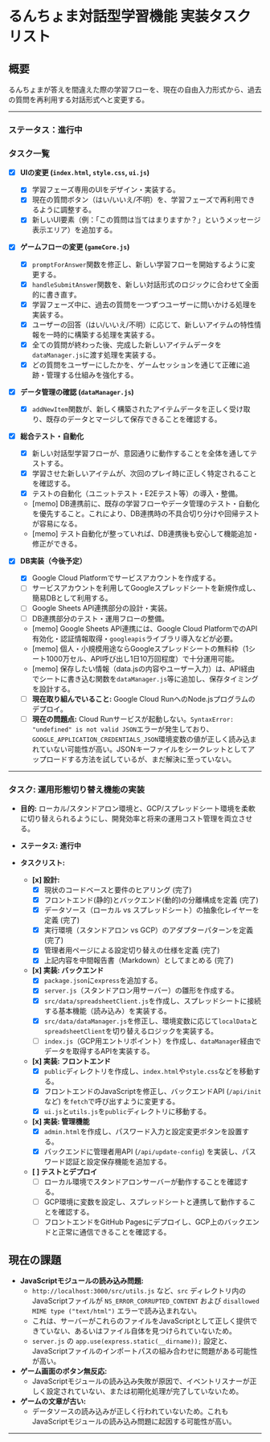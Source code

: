# るんちょま対話型学習機能 実装タスクリスト

## 概要
るんちょまが答えを間違えた際の学習フローを、現在の自由入力形式から、過去の質問を再利用する対話形式へと変更する。

---

### ステータス：進行中

### タスク一覧

- [x] **UIの変更 (`index.html`, `style.css`, `ui.js`)**
    - [x] 学習フェーズ専用のUIをデザイン・実装する。
    - [x] 現在の質問ボタン（はい/いいえ/不明）を、学習フェーズで再利用できるように調整する。
    - [x] 新しいUI要素（例：「この質問は当てはまりますか？」というメッセージ表示エリア）を追加する。

- [x] **ゲームフローの変更 (`gameCore.js`)**
    - [x] `promptForAnswer`関数を修正し、新しい学習フローを開始するように変更する。
    - [x] `handleSubmitAnswer`関数を、新しい対話形式のロジックに合わせて全面的に書き直す。
    - [x] 学習フェーズ中に、過去の質問を一つずつユーザーに問いかける処理を実装する。
    - [x] ユーザーの回答（はい/いいえ/不明）に応じて、新しいアイテムの特性情報を一時的に構築する処理を実装する。
    - [x] 全ての質問が終わった後、完成した新しいアイテムデータを`dataManager.js`に渡す処理を実装する。
    - [x] どの質問をユーザーにしたかを、ゲームセッションを通じて正確に追跡・管理する仕組みを強化する。

- [x] **データ管理の確認 (`dataManager.js`)**
    - [x] `addNewItem`関数が、新しく構築されたアイテムデータを正しく受け取り、既存のデータとマージして保存できることを確認する。

- [x] **総合テスト・自動化**
    - [x] 新しい対話型学習フローが、意図通りに動作することを全体を通してテストする。
    - [x] 学習させた新しいアイテムが、次回のプレイ時に正しく特定されることを確認する。
    - [x] テストの自動化（ユニットテスト・E2Eテスト等）の導入・整備。
    - [memo] DB連携前に、既存の学習フローやデータ管理のテスト・自動化を優先すること。これにより、DB連携時の不具合切り分けや回帰テストが容易になる。
    - [memo] テスト自動化が整っていれば、DB連携後も安心して機能追加・修正ができる。

- [x] **DB実装（今後予定）**
    - [x] Google Cloud Platformでサービスアカウントを作成する。
    - [ ] サービスアカウントを利用してGoogleスプレッドシートを新規作成し、簡易DBとして利用する。
    - [ ] Google Sheets API連携部分の設計・実装。
    - [ ] DB連携部分のテスト・運用フローの整備。
    - [memo] Google Sheets API連携には、Google Cloud PlatformでのAPI有効化・認証情報取得・`googleapis`ライブラリ導入などが必要。
    - [memo] 個人・小規模用途ならGoogleスプレッドシートの無料枠（1シート1000万セル、API呼び出し1日10万回程度）で十分運用可能。
    - [memo] 保存したい情報（data.jsの内容やユーザー入力）は、API経由でシートに書き込む関数を`dataManager.js`等に追加し、保存タイミングを設計する。
    - [ ] **現在取り組んでいること:** Google Cloud RunへのNode.jsプログラムのデプロイ。
    - [ ] **現在の問題点:** Cloud Runサービスが起動しない。`SyntaxError: "undefined" is not valid JSON`エラーが発生しており、`GOOGLE_APPLICATION_CREDENTIALS_JSON`環境変数の値が正しく読み込まれていない可能性が高い。JSONキーファイルをシークレットとしてアップロードする方法を試しているが、まだ解決に至っていない。

---
### タスク: 運用形態切り替え機能の実装

*   **目的:** ローカル/スタンドアロン環境と、GCP/スプレッドシート環境を柔軟に切り替えられるようにし、開発効率と将来の運用コスト管理を両立させる。
*   **ステータス:** **進行中**

*   **タスクリスト:**
    *   **[x] 設計:**
        *   [x] 現状のコードベースと要件のヒアリング (完了)
        *   [x] フロントエンド(静的)とバックエンド(動的)の分離構成を定義 (完了)
        *   [x] データソース（ローカル vs スプレッドシート）の抽象化レイヤーを定義 (完了)
        *   [x] 実行環境（スタンドアロン vs GCP）のアダプターパターンを定義 (完了)
        *   [x] 管理者用ページによる設定切り替えの仕様を定義 (完了)
        *   [x] 上記内容を中間報告書（Markdown）としてまとめる (完了)
    *   **[x] 実装: バックエンド**
        *   [x] `package.json`に`express`を追加する。
        *   [x] `server.js`（スタンドアロン用サーバー）の雛形を作成する。
        *   [x] `src/data/spreadsheetClient.js`を作成し、スプレッドシートに接続する基本機能（読み込み）を実装する。
        *   [x] `src/data/dataManager.js`を修正し、環境変数に応じて`localData`と`spreadsheetClient`を切り替えるロジックを実装する。
        *   [ ] `index.js`（GCP用エントリポイント）を作成し、`dataManager`経由でデータを取得するAPIを実装する。
    *   **[x] 実装: フロントエンド**
        *   [x] `public`ディレクトリを作成し、`index.html`や`style.css`などを移動する。
        *   [x] フロントエンドのJavaScriptを修正し、バックエンドAPI (`/api/init`など) を`fetch`で呼び出すように変更する。
        *   [x] `ui.js`と`utils.js`を`public`ディレクトリに移動する。
    *   **[x] 実装: 管理機能**
        *   [x] `admin.html`を作成し、パスワード入力と設定変更ボタンを設置する。
        *   [x] バックエンドに管理者用API (`/api/update-config`) を実装し、パスワード認証と設定保存機能を追加する。
    *   **[ ] テストとデプロイ**
        *   [ ] ローカル環境でスタンドアロンサーバーが動作することを確認する。
        *   [ ] GCP環境に変数を設定し、スプレッドシートと連携して動作することを確認する。
        *   [ ] フロントエンドをGitHub Pagesにデプロイし、GCP上のバックエンドと正常に通信できることを確認する。

## 現在の課題
- **JavaScriptモジュールの読み込み問題:**
    - `http://localhost:3000/src/utils.js` など、`src` ディレクトリ内のJavaScriptファイルが `NS_ERROR_CORRUPTED_CONTENT` および `disallowed MIME type ("text/html")` エラーで読み込まれない。
    - これは、サーバーがこれらのファイルをJavaScriptとして正しく提供できていない、あるいはファイル自体を見つけられていないため。
    - `server.js` の `app.use(express.static(__dirname));` 設定と、JavaScriptファイルのインポートパスの組み合わせに問題がある可能性が高い。
- **ゲーム画面のボタン無反応:**
    - JavaScriptモジュールの読み込み失敗が原因で、イベントリスナーが正しく設定されていない、または初期化処理が完了していないため。
- **ゲームの文章が古い:**
    - データソースの読み込みが正しく行われていないため。これもJavaScriptモジュールの読み込み問題に起因する可能性が高い。

---
